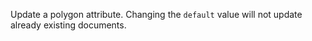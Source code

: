 Update a polygon attribute. Changing the `default` value will not update already existing documents.
